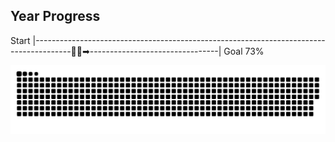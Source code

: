 ## Year Progress
Start |---------------------------------------------------------------------------------------🚴‍♂️➡--------------------------------| Goal 73%

![github-contribution-grid-snake](https://raw.githubusercontent.com/takumi12311123/takumi12311123/master/img/snake.svg) 

